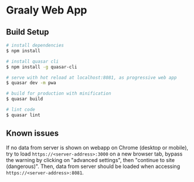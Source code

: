 # Graaly Web App

## Build Setup

``` bash
# install dependencies
$ npm install

# install quasar cli
$ npm install -g quasar-cli

# serve with hot reload at localhost:8081, as progressive web app
$ quasar dev -m pwa

# build for production with minification
$ quasar build

# lint code
$ quasar lint
```

## Known issues

If no data from server is shown on webapp on Chrome (desktop or mobile), try to load `https://<server-address>:3000` on a new browser tab, bypass the warning by clicking on "advanced settings", then "continue to site (dangerous)". Then, data from server should be loaded when accessing `https://<server-address>:8081`.

